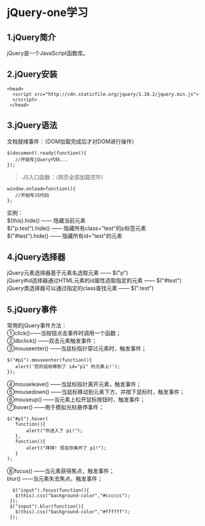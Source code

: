 # jQuery-one学习
## 1.jQuery简介
jQuery是一个JavaScript函数库。
## 2.jQuery安装
```
<head>
  <script src="http://cdn.staticfile.org/jquery/1.10.2/jquery.min.js">
  </script>
 </head>
 ```
 ## 3.jQuery语法
 文档就绪事件：（DOM加载完成后才对DOM进行操作）
 ```
 $(document).ready(function(){
    //开始写jQuery代码...
 });
 ```
 > JS入口函数：（网页全部加载完毕）  
 ```
 window.onload=function(){
    //开始写JS代码
 };
 ```
 实例：  
 $(this).hide() —— 隐藏当前元素  
 $("p.test").hide() —— 隐藏所有class="test"的p标签元素  
 $("#test").hide() —— 隐藏所有id="test"的元素
 ## 4.jQuery选择器
 jQuery元素选择器基于元素名选取元素 —— $("p")  
 jQuery#id选择器通过HTML元素的id属性选取指定的元素 —— $("#test")  
 jQuery类选择器可以通过指定的class查找元素 —— $(".test")  
 ## 5.jQuery事件
 常用的jQuery事件方法：  
 ①click()——当按钮点击事件时调用一个函数；  
 ②dbclick() ——双击元素触发事件；  
 ③mouseenter() ——当鼠标指针穿过元素时，触发事件；
 ```
 $("#p1").mouseenter(function(){
    alert('您的鼠标移到了 id="p1" 的元素上!');
 });
 ```
 ④mouseleave() ——当鼠标指针离开元素，触发事件；  
 ⑤mousedown() ——当鼠标移动到元素下方，并按下鼠标时，触发事件；  
 ⑥mouseup() ——当元素上松开鼠标按钮时，触发事件；  
 ⑦hover() ——用于模拟光标悬停事件；  
 ```
 $("#p1").hover(
    function(){
        alert("你进入了 p1!");
    },
    function(){
        alert("拜拜! 现在你离开了 p1!");
    }
);
```
⑧focus() ——当元素获得焦点，触发事件；  
 blur() ——当元素失去焦点，触发事件； 
 ```
   $("input").focus(function(){
    $(this).css("background-color","#cccccc");
  });
  $("input").blur(function(){
    $(this).css("background-color","#ffffff");
  });
 ```
